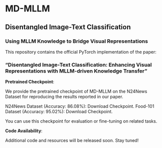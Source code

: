 # **MD-MLLM**
## **Disentangled Image-Text Classification**
### **Using MLLM Knowledge to Bridge Visual Representations**

This repository contains the official PyTorch implementation of the paper:

### **“Disentangled Image-Text Classification: Enhancing Visual Representations with MLLM-driven Knowledge Transfer”**





**Pretrained Checkpoint**:

We provide the pretrained checkpoint of MD-MLLM on the N24News Dataset for reproducing the results reported in our paper.

N24News Dataset (Accuracy: 86.08%): Download Checkpoint.
Food-101 Dataset (Accuracy: 95.02%): Download Checkpoint.

You can use this checkpoint for evaluation or fine-tuning on related tasks.


**Code Availability**:

Additional code and resources will be released soon. Stay tuned!
